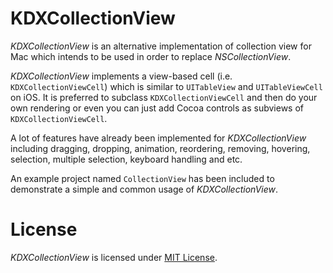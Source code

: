 # KDXCollectionView

_KDXCollectionView_ is an alternative implementation of collection view for Mac which intends to be used in order to replace _NSCollectionView_.

_KDXCollectionView_ implements a view-based cell (i.e. `KDXCollectionViewCell`) which is similar to `UITableView` and `UITableViewCell` on iOS. It is preferred to subclass `KDXCollectionViewCell` and then do your own rendering or even you can just add Cocoa controls as subviews of `KDXCollectionViewCell`.

A lot of features have already been implemented for _KDXCollectionView_ including dragging, dropping, animation, reordering, removing, hovering, selection, multiple selection, keyboard handling and etc.

An example project named `CollectionView` has been included to demonstrate a simple and common usage of _KDXCollectionView_.

# License

_KDXCollectionView_ is licensed under [MIT License](https://github.com/lembacon/KDXCollectionView/blob/master/LICENSE).
